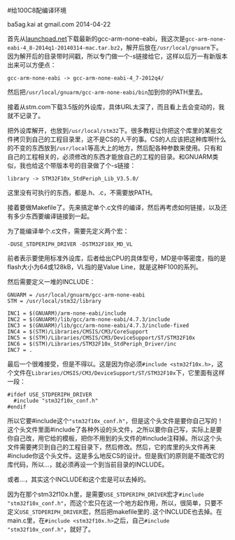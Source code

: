 #给100C8配编译环境  

ba5ag.kai at gmail.com 2014-04-22

首先从[launchpad.net](https://launchpad.net/gcc-arm-embedded)下载最新的gcc-arm-none-eabi，我这次是`gcc-arm-none-eabi-4_8-2014q1-20140314-mac.tar.bz2`，解开后放在`/usr/local/gnuarm`下。因为解开后的目录带时间戳，所以专门做一个-s链接给它，这样以后万一有新版本出来可以方便点：

	gcc-arm-none-eabi -> gcc-arm-none-eabi-4_7-2012q4/

然后把`/usr/local/gnuarm/gcc-arm-none-eabi/bin`加到你的PATH里去。

接着从stm.com下载3.5版的外设库，具体URL太深了，而且看上去会变动的，我就不记录了。

把外设库解开，也放到`/usr/local/stm32`下。很多教程让你把这个库里的某些文件拷贝到自己的工程目录里，这不是CS的人干的事。CS的人应该把这种库啊什么的不变的东西放到`/usr/local`等高大上的地方，然后配各种参数来使用。只有和自己的工程相关的，必须修改的东西才能放自己的工程的目录。和GNUARM类似，我也给这个带版本号的目录做了个-s链接：

	library -> STM32F10x_StdPeriph_Lib_V3.5.0/

这里没有可执行的东西，都是.h、.c，不需要放PATH。

接着要做Makefile了。先来搞定单个.c文件的编译，然后再考虑如何链接，以及还有多少东西要编译链接到一起。

为了能编译单个.c文件，需要先定义两个宏：

	-DUSE_STDPERIPH_DRIVER -DSTM32F10X_MD_VL

前者表示要使用标准外设库，后者给出CPU的具体型号，MD是中等密度，指的是flash大小为64或128kB，VL指的是Value Line，就是这种F100的系列。

然后需要定义一堆的INCLUDE：

	GNUARM = /usr/local/gnuarm/gcc-arm-none-eabi
	STM = /usr/local/stm32/library

	INC1 = $(GNUARM)/arm-none-eabi/include
	INC2 = $(GNUARM)/lib/gcc/arm-none-eabi/4.7.3/include
	INC3 = $(GNUARM)/lib/gcc/arm-none-eabi/4.7.3/include-fixed
	INC4 = $(STM)/Libraries/CMSIS/CM3/CoreSupport
	INC5 = $(STM)/Libraries/CMSIS/CM3/DeviceSupport/ST/STM32F10x
	INC6 = $(STM)/Libraries/STM32F10x_StdPeriph_Driver/inc
	INC7 = .

最后一个很难接受，但是不得以。这是因为你必须`#include <stm32f10x.h>`，这个文件在`Libraries/CMSIS/CM3/DeviceSupport/ST/STM32F10x`下，它里面有这样一段：

	#ifdef USE_STDPERIPH_DRIVER
	  #include "stm32f10x_conf.h"
	#endif

所以它要#include这个`"stm32f10x_conf.h"`，但是这个头文件是要你自己写的！这个头文件里面#include了各种外设的头文件，之所以要你自己写，实际上是要你自己改，用它给的模板，把你不用到的头文件的#include注释掉。所以这个头文件需要拷贝到自己的工程目录下，然后修改。然后，它的库里的头文件再来#include你这个头文件。这是多么地反CS的设计。但是我们的原则是不能改它的库代码，所以...，就必须再设一个到当前目录的INCLUDE。

或者...，其实这个INCLUDE和这个宏是可以去掉的。

因为在那个stm32f10x.h里，是需要`USE_STDPERIPH_DRIVER`宏才`#include "stm32f10x_conf.h"`，而这个宏只在这一个地方起作用，所以，很简单，只要不定义`USE_STDPERIPH_DRIVER`宏，然后把makefile里的`.`这个INCLUDE也去掉。在main.c里，在`#include <stm32f10x.h>`之后，自己`#include "stm32f10x_conf.h"`，就好了。